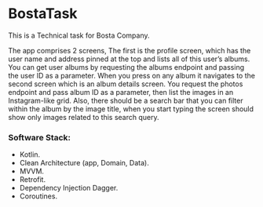 # BostaTask
This is a Technical task for Bosta Company.

The app comprises 2 screens, The first is the profile screen, which has the user name and address
pinned at the top and lists all of this user’s albums. You can get user albums by requesting
the albums endpoint and passing the user ID as a parameter.
When you press on any album it navigates to the second screen which is an album details screen.
You request the photos endpoint and pass album ID as a parameter, then list the images in an
Instagram-like grid. Also, there should be a search bar that you can filter within the album by the
image title, when you start typing the screen should show only images related to this
search query.

### Software Stack:
 - Kotlin.
 - Clean Architecture (app, Domain, Data).
 - MVVM.
 - Retrofit.
 - Dependency Injection Dagger.
 - Coroutines.
